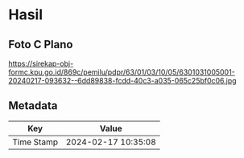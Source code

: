 # Hasil

## Foto C Plano

https://sirekap-obj-formc.kpu.go.id/869c/pemilu/pdpr/63/01/03/10/05/6301031005001-20240217-093632--6dd89838-fcdd-40c3-a035-065c25bf0c06.jpg


## Metadata

| Key        | Value               |
| ---------- | ------------------- |
| Time Stamp | 2024-02-17 10:35:08 |



